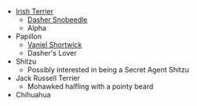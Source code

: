  * [Irish Terrier](^dragon_heist/dasher_snobeedle_weredog.png)
   * [Dasher Snobeedle](^dragon_heist/dasher_snobeedle.jpg)
   * Alpha
 * Papillon
   * [Vaniel Shortwick](^dragon_heist/vaniel_shortwick.png)
   * Dasher's Lover
 * Shitzu
   * Possibly interested in being a Secret Agent Shitzu
 * Jack Russell Terrier
   * Mohawked halfling with a pointy beard
 * Chihuahua

<script type="module">
    import {init_links} from "/static/js/common/visual_aid_backend.js";
    init_links();
</script>
